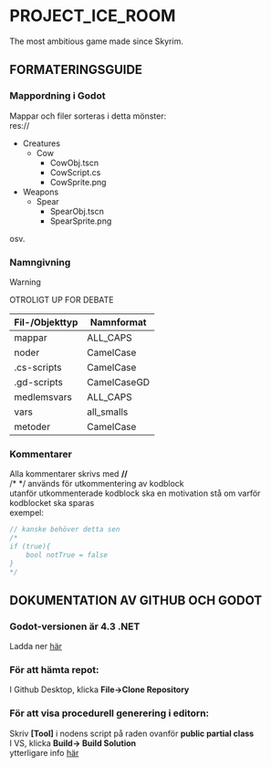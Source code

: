 # PROJECT_ICE_ROOM
The most ambitious game made since Skyrim.



## FORMATERINGSGUIDE
### Mappordning i Godot
Mappar och filer sorteras i detta mönster:<br/>
res://
  - Creatures
    - Cow
      - CowObj.tscn
      - CowScript.cs
      - CowSprite.png
  - Weapons
    - Spear
      - SpearObj.tscn
      - SpearSprite.png
    
osv.

### Namngivning
> [!WARNING]
> OTROLIGT UP FOR DEBATE

| Fil-/Objekttyp| Namnformat    |
| ------------- | ------------- |
| mappar        | ALL_CAPS      |
| noder         | CamelCase     |
| .cs-scripts   | CamelCase     |
| .gd-scripts   | CamelCaseGD   |
| medlemsvars   | ALL_CAPS      |
| vars          | all_smalls    |
| metoder       | CamelCase     |


### Kommentarer

Alla kommentarer skrivs med **//**<br/>
/* */ används för utkommentering av kodblock<br/>
utanför utkommenterade kodblock ska en motivation stå om varför kodblocket ska sparas<br/>
exempel:<br/>
```c#
// kanske behöver detta sen
/*
if (true){
	bool notTrue = false
}
*/
```




## DOKUMENTATION AV GITHUB OCH GODOT
### Godot-versionen är 4.3 .NET<br/>
Ladda ner [här](https://godotengine.org/releases/4.3/)

### För att hämta repot:<br/>
I Github Desktop, klicka **File->Clone Repository**

### För att visa procedurell generering i editorn:<br/>
Skriv **[Tool]** i nodens script på raden ovanför **public partial class**<br/>
I VS, klicka **Build-> Build Solution**<br/>
ytterligare info [här](https://docs.godotengine.org/en/stable/tutorials/plugins/running_code_in_the_editor.html)

  
  

<!--För att styla README-filen kolla här, https://docs.github.com/en/get-started/writing-on-github/getting-started-with-writing-and-formatting-on-github/basic-writing-and-formatting-syntax -->

